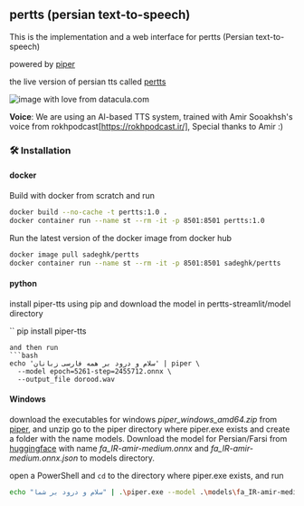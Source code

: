 ## pertts (persian text-to-speech)
This is the implementation and a web interface for pertts (Persian text-to-speech)

powered by [piper](https://github.com/rhasspy/piper)

the live version of persian tts called [pertts](https://tts.datacula.com/)

![image](https://github.com/SadeghKrmi/pertts-streamlit/assets/5988663/9b8c751b-d5e7-42eb-9c7f-2516aed6baa6)
with love from datacula.com


**Voice**: We are using an AI-based TTS system, trained with Amir Sooakhsh's voice from rokhpodcast[https://rokhpodcast.ir/], Special thanks to Amir :)

### 🛠️ Installation

#### docker
Build with docker from scratch and run
```bash
docker build --no-cache -t pertts:1.0 .
docker container run --name st --rm -it -p 8501:8501 pertts:1.0
```

Run the latest version of the docker image from docker hub
```bash
docker image pull sadeghk/pertts
docker container run --name st --rm -it -p 8501:8501 sadeghk/pertts
```

#### python
install piper-tts using pip and download the model in pertts-streamlit/model directory

``
pip install piper-tts
```
and then run
```bash
echo 'سلام و درود بر همه فارسی زبانان' | piper \
  --model epoch=5261-step=2455712.onnx \
  --output_file dorood.wav
```

#### Windows
download the executables for windows _piper_windows_amd64.zip_ from [piper](https://github.com/rhasspy/piper/releases), and unzip
go to the piper directory where piper.exe exists and create a folder with the name models. Download the model for Persian/Farsi from [huggingface](https://huggingface.co/rhasspy/piper-voices/tree/main/fa/fa_IR/amir/medium) with name _fa_IR-amir-medium.onnx_ and _fa_IR-amir-medium.onnx.json_ to models directory.

open a PowerShell and `cd` to the directory where piper.exe exists, and run
```bash
echo "سلام و درود بر شما" | .\piper.exe --model .\models\fa_IR-amir-medium.onnx --output_dir .\outputs
```


